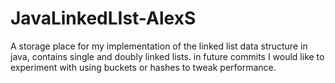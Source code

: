 # JavaLinkedLIst-AlexS
A storage place for my implementation of the linked list data structure in java, contains single and doubly linked lists. in future commits I would like to experiment with using buckets or hashes to tweak performance.
